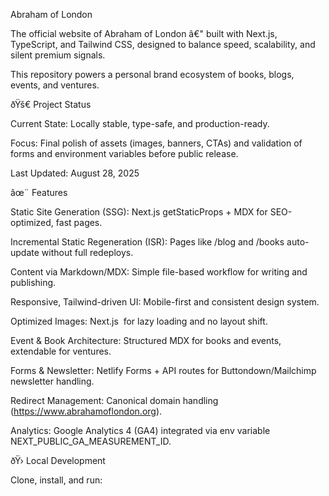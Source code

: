 Abraham of London

The official website of Abraham of London â€" built with Next.js, TypeScript, and Tailwind CSS, designed to balance speed, scalability, and silent premium signals.

This repository powers a personal brand ecosystem of books, blogs, events, and ventures.

ðŸš€ Project Status

Current State: Locally stable, type-safe, and production-ready.

Focus: Final polish of assets (images, banners, CTAs) and validation of forms and environment variables before public release.

Last Updated: August 28, 2025

âœ¨ Features

Static Site Generation (SSG): Next.js getStaticProps + MDX for SEO-optimized, fast pages.

Incremental Static Regeneration (ISR): Pages like /blog and /books auto-update without full redeploys.

Content via Markdown/MDX: Simple file-based workflow for writing and publishing.

Responsive, Tailwind-driven UI: Mobile-first and consistent design system.

Optimized Images: Next.js <Image /> for lazy loading and no layout shift.

Event & Book Architecture: Structured MDX for books and events, extendable for ventures.

Forms & Newsletter: Netlify Forms + API routes for Buttondown/Mailchimp newsletter handling.

Redirect Management: Canonical domain handling (https://www.abrahamoflondon.org).

Analytics: Google Analytics 4 (GA4) integrated via env variable NEXT_PUBLIC_GA_MEASUREMENT_ID.

ðŸ› Local Development

Clone, install, and run:
